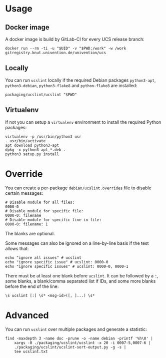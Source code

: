 # Usage

## Docker image
A docker image is build by GitLab-CI for every UCS release branch:

```
docker run --rm -ti -u "$UID" -v "$PWD:/work" -w /work gitregistry.knut.univention.de/univention/ucs
```

## Locally
You can run `ucslint` locally if the required Debian packages `python3-apt`, `python3-debian`, `python3-flake8` and `python-flake8` are installed:

```
packaging/ucslint/ucslint "$PWD"
```

## Virtualenv
If not you can setup a `virtualenv` environment to install the required Python packages:

```
virtualenv -p /usr/bin/python3 usr
. usr/bin/activate
apt download python3-apt
dpkg -x python3-apt_*.deb .
python3 setup.py install
```

# Override
You can create a per-package `debian/ucslint.overrides` file to disable certain messages:

	# Disable module for all files:
	0000-0
	# Disable module for specific file:
	0000-0: filename
	# Disable module for specific line in file:
	0000-0: filename: 1

The blanks are optional.

Some messages can also be ignored on a line-by-line basis if the test allows that:

	echo "ignore all issues" # ucslint
	echo "ignore specific issue" # ucslint: 0000-0
	echo "ignore specific issues" # ucslint: 0000-0, 0000-1

There must be at least one blank before `ucslint`. It can be followed by a `:`, some blanks, a blank/comma separated list if IDs, and some more blanks before the end of the line:

	\s ucslint [:] \s* <msg-id>([, ]...) \s*

# Advanced
You can run `ucslint` over multiple packages and generate a statistic:

	find -maxdepth 3 -name doc -prune -o -name debian -printf '%h\0' |
		xargs -0 ./packaging/ucslint/ucslint -x 20 -i 0007-5,0007-6 |
		./packaging/ucslint/ucslint-sort-output.py -g -s |
		tee ucslint.txt
